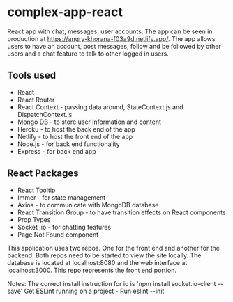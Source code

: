 # complex-app-react
 React app with chat, messages, user accounts. The app can be seen in production at https://angry-khorana-f03a9d.netlify.app/. The app allows users to have an account, post messages, follow and be followed by other users and a chat feature to talk to other logged in users.

## Tools used
* React
* React Router
* React Context - passing data around, StateContext.js and DispatchContext.js
* Mongo DB - to store user information and content
* Heroku - to host the back end of the app
* Netlify - to host the front end of the app
* Node.js - for back end functionality
* Express - for back end app

## React Packages
* React Tooltip
* Immer - for state management
* Axios - to communicate with MongoDB database
* React Transition Group - to have transition effects on React components
* Prop Types
* Socket .io - for chatting features
* Page Not Found component

This application uses two repos. One for the front end and another for the backend. Both repos need to be started to view the site locally. The database is located at localhost:8080 and the web interface at localhost:3000. This repo represents the front end portion.

Notes:
The correct install instruction for io is 'npm install socket.io-client --save'
Get ESLint running on a project - Run eslint --init


